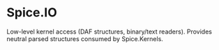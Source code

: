 # Spice.IO
Low-level kernel access (DAF structures, binary/text readers). Provides neutral parsed structures consumed by Spice.Kernels.
